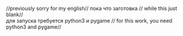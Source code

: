 //previously sorry for my english//	
пока что заготовка	// while this just blank//	
для запуска требуется python3 и pygame // for this work, you need python3 and pygame//	